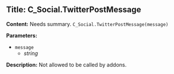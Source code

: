 ## Title: C_Social.TwitterPostMessage

**Content:**
Needs summary.
`C_Social.TwitterPostMessage(message)`

**Parameters:**
- `message`
  - *string*

**Description:**
Not allowed to be called by addons.
